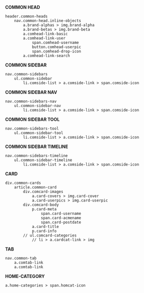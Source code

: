 **COMMON HEAD**

    header.common-heads
        nav.common-head.inline-objects
            a.brand-alphas > img.brand-alpha
            a.brand-betas > img.brand-beta
            a.comhead-link-basic
            a.comhead-link-user
                span.comhead-username
                button.comhead-userpic
                span.comhead-drop-icon
            a.comhead-link-search


**COMMON SIDEBAR**

    nav.common-sidebars
        ul.common-sidebar
            li.comside-list > a.comside-link > span.comside-icon


**COMMON SIDEBAR NAV**

    nav.common-sidebars-nav
        ul.common-sidebar-nav
            li.comside-list > a.comside-link > span.comside-icon


**COMMON SIDEBAR TOOL**

    nav.common-sidebars-tool
        ul.common-sidebar-tool
            li.comside-list > a.comside-link > span.comside-icon


**COMMON SIDEBAR TIMELINE**

    nav.common-sidebars-timeline
        ul.common-sidebar-timeline
            li.comside-list > a.comside-link > span.comside-icon


**CARD**

    div.common-cards
        article.common-card
            div.comcard-images
                a.card-covers > img.card-cover
                a.card-userpics > img.card-userpic
            div.comcard-body
                p.card-meta
                    span.card-username
                    span.card-acmename
                    span.card-postdate
                a.card-title
                p.card-info
            // ul.comcard-categories
                // li > a.cardcat-link > img

**TAB**

    nav.common-tab
        a.comtab-link
        a.comtab-link


**HOME-CATEGORY**

    a.home-categories > span.homcat-icon
